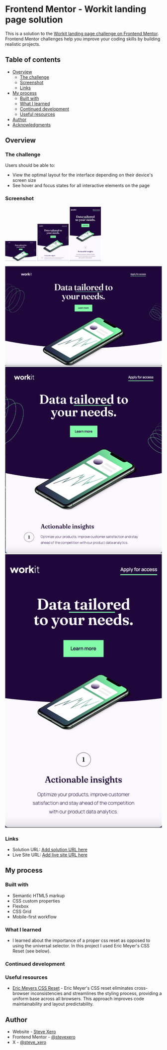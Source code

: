 # Frontend Mentor - Workit landing page solution

This is a solution to the [Workit landing page challenge on Frontend Mentor](https://www.frontendmentor.io/challenges/workit-landing-page-2fYnyle5lu). Frontend Mentor challenges help you improve your coding skills by building realistic projects.

## Table of contents

- [Overview](#overview)
  - [The challenge](#the-challenge)
  - [Screenshot](#screenshot)
  - [Links](#links)
- [My process](#my-process)
  - [Built with](#built-with)
  - [What I learned](#what-i-learned)
  - [Continued development](#continued-development)
  - [Useful resources](#useful-resources)
- [Author](#author)
- [Acknowledgments](#acknowledgments)

## Overview

### The challenge

Users should be able to:

- View the optimal layout for the interface depending on their device's screen size
- See hover and focus states for all interactive elements on the page

### Screenshot

<p float="left">
  <img src="assets/images/desktop.png" width="100" />
  <img src="assets/images/tablet.png" width="100" />
  <img src="assets/images/mobile.png" width="100" />
</p>

![Desktop Landing Page](assets/images/desktop.png)![Tablet Landing Page](assets/images/tablet.png)![Mobile Landing Page](assets/images/mobile.png)

### Links

- Solution URL: [Add solution URL here](https://your-solution-url.com)
- Live Site URL: [Add live site URL here](https://workitlanding.netlify.app/)

## My process

### Built with

- Semantic HTML5 markup
- CSS custom properties
- Flexbox
- CSS Grid
- Mobile-first workflow

### What I learned

- I learned about the importance of a proper css reset as opposed to using the universal selector. In this project I used Eric Meyer's CSS Reset (see below).

### Continued development

### Useful resources

- [Eric Meyers CSS Reset](https://meyerweb.com/eric/tools/css/reset/) - Eric Meyer's CSS reset eliminates cross-browser inconsistencies and streamlines the styling process, providing a uniform base across all browsers. This approach improves code maintainability and layout predictability.

## Author

- Website - [Steve Xero](https://www.stevexero.com)
- Frontend Mentor - [@stevexero](https://www.frontendmentor.io/profile/stevexero)
- X - [@steve_xero](https://www.twitter.com/steve_xero)
